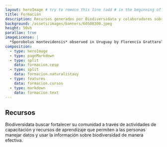 ```yaml
---
layout: heroImage # try to remoce this line (add # in the beginning of the line to make it a comment) - then the layout will change, but the content remain the same
title: Formación
description: Recursos generados por Biodiversidata y colaboradores sobre manejo y publicación de datos derivados de la investigación científica y sobre NaturalistaUY y ciencia comunitaria
background: /assets/images/banners/60508300.jpeg
height: 50vh
parallax: true
imageLicense: |
  *Sporobolus montevidensis* observed in Uruguay by Florencia Grattarola licensed under [CC BY](http://creativecommons.org/licenses/by/4.0/) via [iNaturalist](https://www.gbif.org/occurrence/2574126620)
composition:
  - type: heroImage
  - type: pageMarkdown
  - type: split
    data: formacion.cesp
  - type: split
    data: formacion.naturalistauy
  - type: features
    data: formacion.cursos
  - type: markdown
    data: formacion.text
---
```


## Recursos

Biodiversidata buscar fortalecer su comunidad a través de actividades de capacitación y recursos de aprendizaje que permiten a las personas manejar datos y usar la información sobre biodiversidad de manera efectiva.
